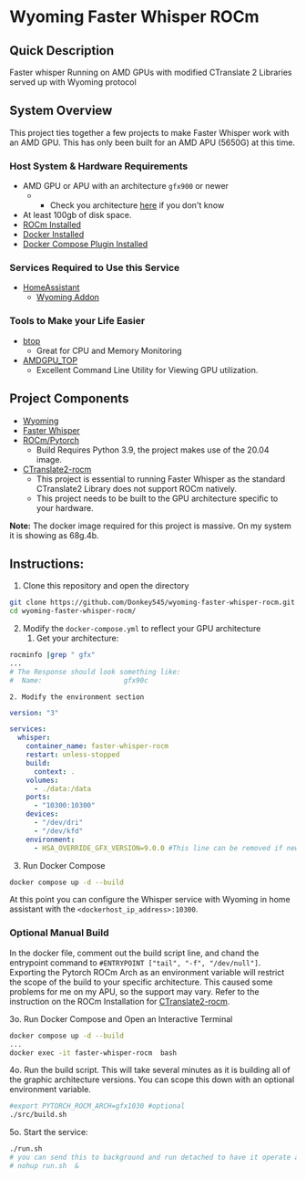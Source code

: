 # Wyoming Faster Whisper ROCm

## Quick Description
Faster whisper Running on AMD GPUs with modified CTranslate 2 Libraries served up with Wyoming protocol


## System Overview

This project ties together a few projects to make Faster Whisper work with an AMD GPU. This has only been built for an AMD APU (5650G) at this time.

### Host System & Hardware Requirements
- AMD GPU or APU with an architecture `gfx900` or newer
	- - Check you architecture [here](https://llvm.org/docs/AMDGPUUsage.html) if you don't know
- At least 100gb of disk space.
- [ROCm Installed ](https://rocm.docs.amd.com/projects/install-on-linux/en/latest/index.html)
- [Docker Installed](https://docs.docker.com/desktop/install/linux-install/)
- [Docker Compose Plugin Installed](https://docs.docker.com/compose/install/linux/)
### Services Required to Use this Service
- [HomeAssistant](https://www.home-assistant.io/)
	- [Wyoming Addon](https://www.home-assistant.io/integrations/wyoming/)

### Tools to Make your Life Easier
- [btop](https://github.com/aristocratos/btop)
	- Great for CPU and Memory Monitoring
- [AMDGPU_TOP](https://github.com/Umio-Yasuno/amdgpu_top)
	- Excellent Command Line Utility for Viewing GPU utilization. 

## Project Components

- [Wyoming](https://pypi.org/project/wyoming/)
- [Faster Whisper](https://pypi.org/project/faster-whisper/)
- [ROCm/Pytorch](https://hub.docker.com/r/rocm/pytorch)
	- Build Requires Python 3.9, the project makes use of the 20.04 image.
- [CTranslate2-rocm](https://github.com/arlo-phoenix/CTranslate2-rocm)
	- This project is essential to running Faster Whisper as the standard CTranslate2 Library does not support ROCm natively. 
	- This project needs to be built to the GPU architecture specific to your hardware.

**Note:** The docker image required for this project is massive. On my system it is showing as 68g.4b.


## Instructions:

1. Clone this repository and open the directory

```bash
git clone https://github.com/Donkey545/wyoming-faster-whisper-rocm.git
cd wyoming-faster-whisper-rocm/
```

2. Modify the `docker-compose.yml` to reflect your GPU architecture
	1. Get your architecture:

```bash
rocminfo |grep " gfx"
...
# The Response should look something like:
#  Name:                    gfx90c
```
	2. Modify the environment section

```yaml
version: "3"

services:
  whisper:
    container_name: faster-whisper-rocm
    restart: unless-stopped
    build:
      context: .
    volumes:
      - ./data:/data
    ports:
      - "10300:10300"
    devices:
      - "/dev/dri"
      - "/dev/kfd"
    environment:
      - HSA_OVERRIDE_GFX_VERSION=9.0.0 #This line can be removed if newer than VEGA
```
3. Run Docker Compose
``` bash
docker compose up -d --build
```
At this point you can configure the Whisper service with Wyoming in home assistant with the `<dockerhost_ip_address>:10300`.

### Optional Manual Build
In the docker file, comment out the build script line, and chand the entrypoint command to `#ENTRYPOINT ["tail", "-f", "/dev/null"]`. Exporting the Pytorch ROCm Arch as an environment variable will restrict the scope of the build to your specific architecture. This caused some problems for me on my APU, so the support may vary.  Refer to the instruction on the ROCm Installation for [CTranslate2-rocm](https://github.com/arlo-phoenix/CTranslate2-rocm). 

3o. Run Docker Compose and Open an Interactive Terminal
``` bash
docker compose up -d --build
...
docker exec -it faster-whisper-rocm  bash
```

4o. Run the build script. This will take several minutes as it is building all of the graphic architecture versions. You can scope this down with an optional environment variable.
``` bash
#export PYTORCH_ROCM_ARCH=gfx1030 #optional
./src/build.sh
```
5o. Start the service:
``` bash
./run.sh
# you can send this to background and run detached to have it operate as normal now.
# nohup run.sh  &

```

